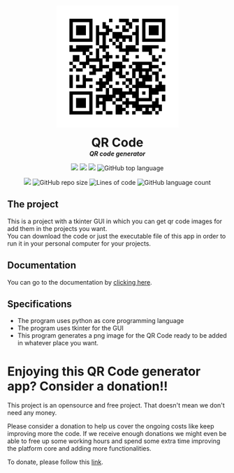 <p align="center">
  <img width="280" src="https://github.com/dmtzs/qrcode/blob/master/assets/qrIma.png" alt="logo">
  <h1 align="center" style="margin: 0 auto 0 auto;">QR Code</h1>
  <h5 align="center" style="margin: 0 auto 0 auto;">QR code generator</h5>
</p>

<p align="center">
    <img src="https://img.shields.io/github/last-commit/dmtzs/qrcode">
    <img src="https://img.shields.io/github/issues/dmtzs/qrcode?label=issues">
    <img src="https://img.shields.io/github/stars/dmtzs/qrcode">
    <img alt="GitHub top language" src="https://img.shields.io/github/languages/top/dmtzs/qrcode">
</p>

<p align="center">
  <img src="https://img.shields.io/github/languages/code-size/dmtzs/qrcode">
  <img alt="GitHub repo size" src="https://img.shields.io/github/repo-size/dmtzs/qrcode">
  <img alt="Lines of code" src="https://img.shields.io/tokei/lines/github/dmtzs/qrcode?label=total%20lines%20in%20repo">
  <img alt="GitHub language count" src="https://img.shields.io/github/languages/count/dmtzs/qrcode">
</p>

## The project
This is a project with a tkinter GUI in which you can get qr code images for add them in the projects you want.
<br>
You can download the code or just the executable file of this app in order to run it in your personal computer for your projects.

## Documentation
You can go to the documentation by [clicking here](https://github.com/dmtzs/qrcode/wiki/Documentation).

## Specifications
* The program uses python as core programming language
* The program uses tkinter for the GUI
* This program generates a png image for the QR Code ready to be added in whatever place you want.

# Enjoying this QR Code generator app? Consider a donation!!
This project is an opensource and free project. That doesn't mean we don't need any money.

Please consider a donation to help us cover the ongoing costs like keep improving more the code. If we receive enough donations we might even be able to free up some working hours and spend some extra time improving the platform core and adding more functionalities.

To donate, please follow this [link](https://ceneka.net/dmtzs).
